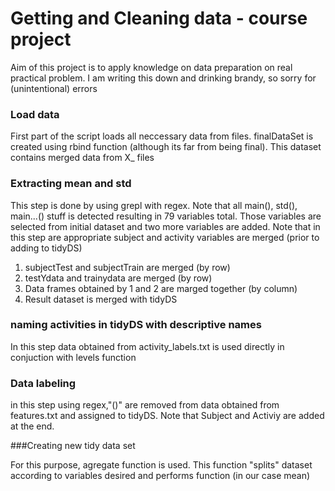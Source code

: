 Getting and Cleaning data - course project
===========

Aim of this project is to apply knowledge on data preparation
on real practical problem. I am writing this down and drinking brandy, 
so sorry for (unintentional) errors

### Load data

First part of the script loads all neccessary data from files.
finalDataSet is created using rbind function (although its far from being final).
This dataset contains merged data from X_ files

### Extracting mean and std

This step is done by using grepl with regex. Note that all main(), std(), main...()
stuff is detected resulting in 79 variables total. Those variables are selected from
initial dataset and two more variables are added. Note that in this step are appropriate
subject and activity variables are merged (prior to adding to tidyDS)

1. subjectTest and subjectTrain are merged (by row)
2. testYdata and trainydata are merged (by row)
3. Data frames obtained by 1 and 2 are marged together (by column)
4. Result dataset is merged with tidyDS

### naming activities in tidyDS with descriptive names

In this step data obtained from activity_labels.txt is used directly
in conjuction with levels function


### Data labeling
in this step using regex,"()" are removed from data obtained from features.txt and assigned
to tidyDS. Note that Subject and Activiy are added at the end.
 

###Creating new tidy data set

For this purpose, agregate function is used. This function "splits" dataset according to variables desired
and performs function (in our case mean)